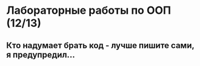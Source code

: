 # Лабораторные работы по ООП (12/13)

## Кто надумает брать код - лучше пишите сами, я предупредил...